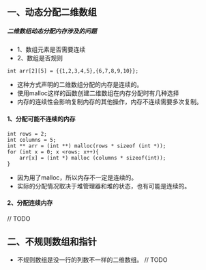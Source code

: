 ## 一、动态分配二维数组
##### 二维数组动态分配内存涉及的问题
* 1、数组元素是否需要连续
* 2、数组是否规则
 
```
int arr[2][5] = {{1,2,3,4,5},{6,7,8,9,10}};
```
* 这种方式声明的二维数组分配的内存是连续的。
* 使用malloc这样的函数创建二维数组在内存分配时有几种选择
* 内存的连续性会影响复制内存的其他操作，内存不连续需要多次复制。

#### 1、分配可能不连续的内存
```
int rows = 2;
int columns = 5;
int ** arr = (int **) malloc(rows * sizeof (int *));
for (int x = 0; x <rows; x++){
    arr[x] = (int *) malloc (columns * sizeof(int));
}
```
* 因为用了malloc，所以内存不一定是连续的。
* 实际的分配情况取决于堆管理器和堆的状态，也有可能是连续的。

#### 2、分配连续内存
// TODO

## 二、不规则数组和指针
* 不规则数组是没一行的列数不一样的二维数组。
 // TODO
